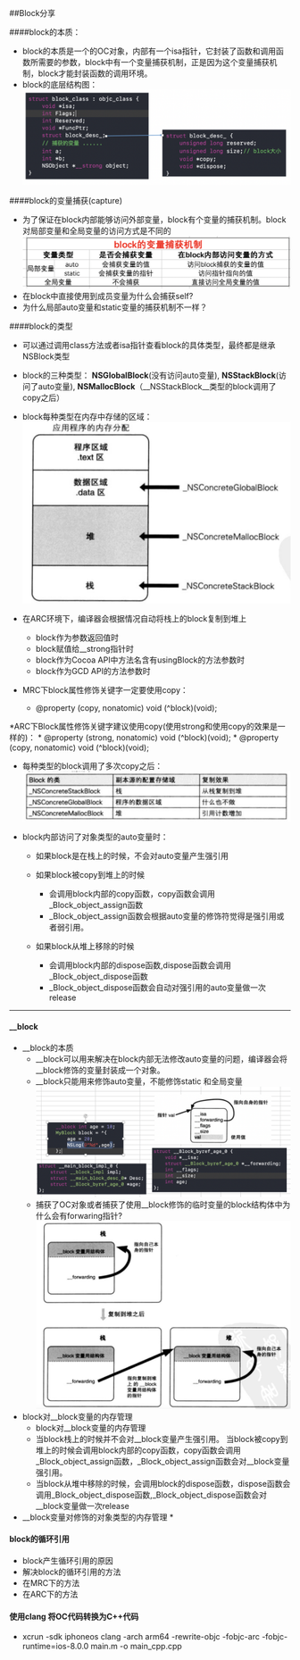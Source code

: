 ##Block分享

####block的本质：
* block的本质是一个的OC对象，内部有一个isa指针，它封装了函数和调用函数所需要的参数，block中有一个变量捕获机制，正是因为这个变量捕获机制，block才能封装函数的调用环境。
* block的底层结构图：
![](block的底层结构.png)

####block的变量捕获(capture)
* 为了保证在block内部能够访问外部变量，block有个变量的捕获机制。block对局部变量和全局变量的访问方式是不同的
![](block的变量捕获机制介绍.png)
* 在block中直接使用到成员变量为什么会捕获self?
* 为什么局部auto变量和static变量的捕获机制不一样？

####block的类型
* 可以通过调用class方法或者isa指针查看block的具体类型，最终都是继承NSBlock类型

* block的三种类型： __NSGlobalBlock__(没有访问auto变量),  __NSStackBlock__(访问了auto变量), __NSMallocBlock__（__NSStackBlock__类型的block调用了copy之后）
* block每种类型在内存中存储的区域：
![](block的存储区域.png)

* 在ARC环境下，编译器会根据情况自动将栈上的block复制到堆上
	* block作为参数返回值时
	* block赋值给__strong指针时
	* block作为Cocoa API中方法名含有usingBlock的方法参数时
	* block作为GCD API的方法参数时 

* MRC下block属性修饰关键字一定要使用copy：
	* @property (copy, nonatomic) void (^block)(void);
	
*ARC下Block属性修饰关键字建议使用copy(使用strong和使用copy的效果是一样的)：
	* @property (strong, nonatomic) void (^block)(void);
	* @property (copy, nonatomic) void (^block)(void);
	 
* 每种类型的block调用了多次copy之后：
![](block被copy之后存储位置的变化.png)

* block内部访问了对象类型的auto变量时：
	* 如果block是在栈上的时候，不会对auto变量产生强引用
	* 如果block被copy到堆上的时候
		* 会调用block内部的copy函数，copy函数会调用_Block_object_assign函数
		* _Block_object_assign函数会根据auto变量的修饰符觉得是强引用或者弱引用。
		 
	* 如果block从堆上移除的时候
		* 会调用block内部的dispose函数,dispose函数会调用_Block_object_dispose函数 
		* _Block_object_dispose函数会自动对强引用的auto变量做一次release

---
#### __block
* __block的本质
	* __block可以用来解决在block内部无法修改auto变量的问题，编译器会将__block修饰的变量封装成一个对象。
	* __block只能用来修饰auto变量，不能修饰static 和全局变量
![](__block的本质.png)
	* 捕获了OC对象或者捕获了使用__block修饰的临时变量的block结构体中为什么会有forwaring指针?
![](__block的forwarding指针.png)
* block对__block变量的内存管理
	* block对__block变量的内存管理
	* 当block栈上的时候并不会对__block变量产生强引用。 当block被copy到堆上的时候会调用block内部的copy函数，copy函数会调用_Block_object_assign函数，_Block_object_assign函数会对__block变量强引用。
	* 当block从堆中移除的时候，会调用block的dispose函数，dispose函数会调用_Block_object_dispose函数,_Block_object_dispose函数会对__block变量做一次release 
* __block变量对修饰的对象类型的内存管理
	* 

#### block的循环引用
* block产生循环引用的原因
* 解决block的循环引用的方法
* 在MRC下的方法
* 在ARC下的方法

#### 使用clang 将OC代码转换为C++代码

* xcrun -sdk iphoneos clang -arch arm64 -rewrite-objc -fobjc-arc -fobjc-runtime=ios-8.0.0 main.m -o main_cpp.cpp

